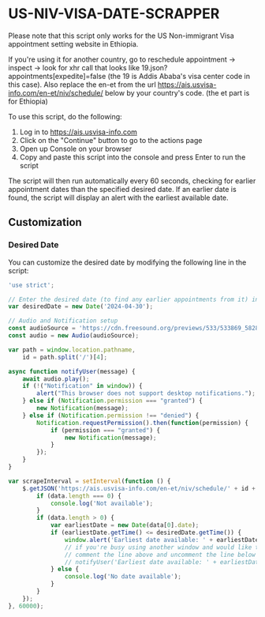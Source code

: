 # US-NIV-VISA-DATE-SCRAPPER

Please note that this script only works for the US Non-immigrant Visa appointment setting website in Ethiopia.

If you're using it for another country, go to reschedule appointment -> inspect -> look for xhr call that looks like
19.json?appointments[expedite]=false (the 19 is Addis Ababa's visa center code in this case). Also replace the en-et from the
url <https://ais.usvisa-info.com/en-et/niv/schedule/> below by your country's code. (the et part is for Ethiopia)

To use this script, do the following:

1. Log in to <https://ais.usvisa-info.com>
2. Click on the "Continue" button to go to the actions page
3. Open up Console on your browser
4. Copy and paste this script into the console and press Enter to run the script

The script will then run automatically every 60 seconds, checking for earlier appointment dates than the specified desired date. If an earlier date is found, the script will display an alert with the earliest available date.

## Customization

### Desired Date

You can customize the desired date by modifying the following line in the script:

```javascript
'use strict';

// Enter the desired date (to find any earlier appointments from it) in yyyy-mm-dd format
var desiredDate = new Date('2024-04-30');

// Audio and Notification setup
const audioSource = 'https://cdn.freesound.org/previews/533/533869_5828667-lq.mp3';
const audio = new Audio(audioSource);

var path = window.location.pathname,
    id = path.split('/')[4];

async function notifyUser(message) {
    await audio.play();
    if (!("Notification" in window)) {
        alert("This browser does not support desktop notifications.");
    } else if (Notification.permission === "granted") {
        new Notification(message);
    } else if (Notification.permission !== "denied") {
        Notification.requestPermission().then(function(permission) {
            if (permission === "granted") {
                new Notification(message);
            }
        });
    }
}

var scrapeInterval = setInterval(function () {
    $.getJSON('https://ais.usvisa-info.com/en-et/niv/schedule/' + id + '/appointment/days/19.json?appointments[expedite]=false', function (data) {
        if (data.length === 0) {
            console.log('Not available');
        }
        if (data.length > 0) {
            var earliestDate = new Date(data[0].date);
            if (earliestDate.getTime() <= desiredDate.getTime()) {
                window.alert('Earliest date available: ' + earliestDate.toDateString());
                // if you're busy using another window and would like to be notified if an appointment is found, 
                // comment the line above and uncomment the line below
                // notifyUser('Earliest date available: ' + earliestDate.toDateString());
            } else {
                console.log('No date available');
            }
        }
    });
}, 60000);
